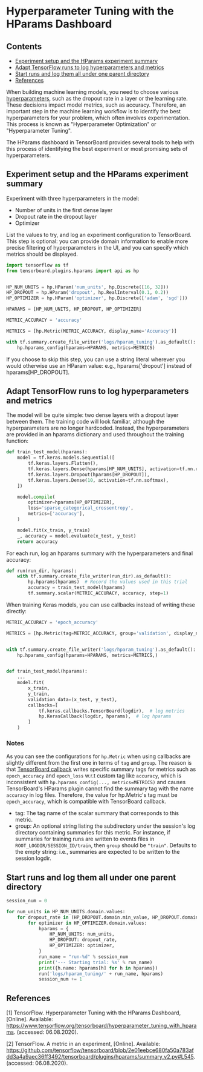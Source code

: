# Hyperparameter Tuning with the HParams Dashboard <!-- omit in toc -->

## Contents <!-- omit in toc -->

- [Experiment setup and the HParams experiment summary](#experiment-setup-and-the-hparams-experiment-summary)
- [Adapt TensorFlow runs to log hyperparameters and metrics](#adapt-tensorflow-runs-to-log-hyperparameters-and-metrics)
- [Start runs and log them all under one parent directory](#start-runs-and-log-them-all-under-one-parent-directory)
- [References](#references)

When building machine learning models, you need to choose various [hyperparameters](<https://en.wikipedia.org/wiki/Hyperparameter_(machine_learning)>), such as the dropout rate in a layer or the learning rate. These decisions impact model metrics, such as accuracy. Therefore, an important step in the machine learning workflow is to identify the best hyperparameters for your problem, which often involves experimentation. This process is known as "Hyperparameter Optimization" or "Hyperparameter Tuning".

The HParams dashboard in TensorBoard provides several tools to help with this process of identifying the best experiment or most promising sets of hyperparameters.

## Experiment setup and the HParams experiment summary

Experiment with three hyperparameters in the model:

- Number of units in the first dense layer
- Dropout rate in the dropout layer
- Optimizer

List the values to try, and log an experiment configuration to TensorBoard. This step is optional: you can provide domain information to enable more precise filtering of hyperparameters in the UI, and you can specify which metrics should be displayed.

```python
import tensorflow as tf
from tensorboard.plugins.hparams import api as hp


HP_NUM_UNITS = hp.HParam('num_units', hp.Discrete([16, 32]))
HP_DROPOUT = hp.HParam('dropout', hp.RealInterval(0.1, 0.2))
HP_OPTIMIZER = hp.HParam('optimizer', hp.Discrete(['adam', 'sgd']))

HPARAMS = [HP_NUM_UNITS, HP_DROPOUT, HP_OPTIMIZER]

METRIC_ACCURACY = 'accuracy'

METRICS = [hp.Metric(METRIC_ACCURACY, display_name='Accuracy')]

with tf.summary.create_file_writer('logs/hparam_tuning').as_default():
    hp.hparams_config(hparams=HPARAMS, metrics=METRICS)
```

If you choose to skip this step, you can use a string literal wherever you would otherwise use an HParam value: e.g., hparams['dropout'] instead of hparams[HP_DROPOUT].

## Adapt TensorFlow runs to log hyperparameters and metrics

The model will be quite simple: two dense layers with a dropout layer between them. The training code will look familiar, although the hyperparameters are no longer hardcoded. Instead, the hyperparameters are provided in an hparams dictionary and used throughout the training function:

```python
def train_test_model(hparams):
    model = tf.keras.models.Sequential([
        tf.keras.layers.Flatten(),
        tf.keras.layers.Dense(hparams[HP_NUM_UNITS], activation=tf.nn.relu),
        tf.keras.layers.Dropout(hparams[HP_DROPOUT]),
        tf.keras.layers.Dense(10, activation=tf.nn.softmax),
    ])

    model.compile(
        optimizer=hparams[HP_OPTIMIZER],
        loss='sparse_categorical_crossentropy',
        metrics=['accuracy'],
    )

    model.fit(x_train, y_train)
    _, accuracy = model.evaluate(x_test, y_test)
    return accuracy
```

For each run, log an hparams summary with the hyperparameters and final accuracy:

```python
def run(run_dir, hparams):
    with tf.summary.create_file_writer(run_dir).as_default():
        hp.hparams(hparams)  # Record the values used in this trial
        accuracy = train_test_model(hparams)
        tf.summary.scalar(METRIC_ACCURACY, accuracy, step=1)
```

When training Keras models, you can use callbacks instead of writing these directly:

```python
METRIC_ACCURACY = 'epoch_accuracy'

METRICS = [hp.Metric(tag=METRIC_ACCURACY, group='validation', display_name='Accuracy')]


with tf.summary.create_file_writer('logs/hparam_tuning').as_default():
    hp.hparams_config(hparams=HPARAMS, metrics=METRICS,)


def train_test_model(hparams):
    ...
    model.fit(
        x_train,
        y_train,
        validation_data=(x_test, y_test),
        callbacks=[
            tf.keras.callbacks.TensorBoard(logdir),  # log metrics
            hp.KerasCallback(logdir, hparams),  # log hparams
        ]
    )
```

### Notes <!-- omit in toc -->

As you can see the configurations for `hp.Metric` when using callbacks are slightly different from the first one in terms of `tag` and `group`. The reason is that [TensorBoard callback](https://www.tensorflow.org/api_docs/python/tf/keras/callbacks/TensorBoard) writes specific summary tags for metrics such as `epoch_accuracy` and `epoch_loss` w.r.t custom tag like `accuracy`, which is inconsistent with `hp.hparams_config(..., metrics=METRICS)` and causes TensorBoard's HParams plugin cannot find the summary tag with the name `accuracy` in log files.
Therefore, the value for hp.Metric's tag must be `epoch_accuracy`, which is compatible with TensorBoard callback.

- tag: The tag name of the scalar summary that corresponds to this metric.
- group: An optional string listing the subdirectory under the session's log directory containing summaries for this metric. For instance, if summaries for training runs are written to events files in `ROOT_LOGDIR/SESSION_ID/train`, then `group` should be `"train"`. Defaults to the empty string: i.e., summaries are expected to be written to the session logdir.

## Start runs and log them all under one parent directory

```python
session_num = 0

for num_units in HP_NUM_UNITS.domain.values:
    for dropout_rate in (HP_DROPOUT.domain.min_value, HP_DROPOUT.domain.max_value):
        for optimizer in HP_OPTIMIZER.domain.values:
            hparams = {
                HP_NUM_UNITS: num_units,
                HP_DROPOUT: dropout_rate,
                HP_OPTIMIZER: optimizer,
            }
            run_name = "run-%d" % session_num
            print('--- Starting trial: %s' % run_name)
            print({h.name: hparams[h] for h in hparams})
            run('logs/hparam_tuning/' + run_name, hparams)
            session_num += 1
```

## References

[1] TensorFlow. Hyperparameter Tuning with the HParams Dashboard, [Online]. Available: https://www.tensorflow.org/tensorboard/hyperparameter_tuning_with_hparams. (accessed: 06.08.2020).

[2] TensorFlow. A metric in an experiment, [Online]. Available: https://github.com/tensorflow/tensorboard/blob/2e01eebce680fa50a783afdd3a4a9aec36ff3492/tensorboard/plugins/hparams/summary_v2.py#L545. (accessed: 06.08.2020).
